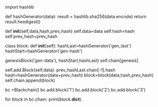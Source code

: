 
import hashlib

def hashGenerator(data):
result = hashlib.sha256(data.encode)
return result.hexdigest()

def __init__(self,data,hash,prev_hash)
    self.data=data
    self.hash=hash
    self.prev_hash=prev_hash

class block:
    def __init__(self):
hashLast=hashGenerator('gen_last')
hashStart=hashGenerator('gen-hash')

genesisBlock('gen-data'), hashStart,hashLast)
self.chain[genesis]

self.add.Block(self,data):
 prev_hashLast.chain[-1].hash
 hash=hashGenerator(data+prev_hash)
 block=block(data,hash,prev_hash)
 self.chain.append(block)

bc =Blackchain()
bc.add.block('1')
bc.add.block('2')
bc.add.block('3')

for block in bc.chain:
print(block.__dict__).


    

